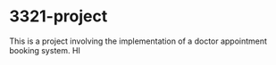 # 3321-project
This is a project involving the implementation of a doctor appointment booking system.
HI

